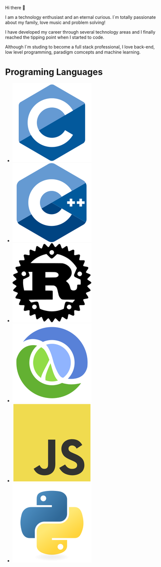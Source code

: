 Hi there 🤚

I am a technology enthusiast and an eternal curious. I`m totally passionate about my family, love music and problem solving!

I have developed my career through several technology areas and I finally reached the tipping point when I started to code.

Although I`m studing to become a full stack professional, I love back-end, low level programming, paradigm comcepts and machine learning.

# Programing Languages

- ![C](https://raw.githubusercontent.com/devicons/devicon/master/icons/c/c-original.svg)
- ![C++](https://raw.githubusercontent.com/devicons/devicon/master/icons/cplusplus/cplusplus-original.svg)
- ![Rust](https://raw.githubusercontent.com/devicons/devicon/master/icons/rust/rust-plain.svg)
- ![Clojure](https://raw.githubusercontent.com/devicons/devicon/master/icons/clojure/clojure-original.svg)
- ![JavaScript](https://raw.githubusercontent.com/devicons/devicon/master/icons/javascript/javascript-original.svg)
- ![Python](https://raw.githubusercontent.com/devicons/devicon/master/icons/python/python-original.svg)
